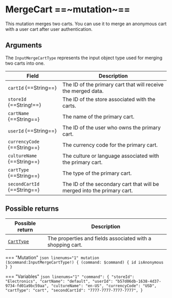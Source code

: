 # MergeCart ==~mutation~==

This mutation merges two carts. You can use it to merge an anonymous cart with a user cart after user authentication.

## Arguments

The `InputMergeCartType` represents the input object type used for merging two carts into one. 

| Field                  | Description                                                         |
|------------------------|---------------------------------------------------------------------|
| `cartId` {==String==}              | The ID of the primary cart that will receive the merged data.            |
| `storeId` {==String!==}           | The ID of the store associated with the carts.                           |
| `cartName` {==String==}            | The name of the primary cart.                                           |
| `userId` {==String==}              | The ID of the user who owns the primary cart.                            |
| `currencyCode` {==String==}        | The currency code for the primary cart.                                 |
| `cultureName` {==String==}         | The culture or language associated with the primary cart.                |
| `cartType` {==String==}            | The type of the primary cart.                                           |
| `secondCartId` {==String==}        | The ID of the secondary cart that will be merged into the primary cart.  |

## Possible returns

| Possible return                                          	| Description                                                 	|
|---------------------------------------------------------	|------------------------------------------------------------	|
| [`CartType`](../objects/cart-type.md)                   	|  The properties and fields associated with a shopping cart.  	|


=== "Mutation"
    ```json linenums="1"
    mutation ($command:InputMergeCartType!)
    {
        (command: $command)
        {
            id
            isAnonymous
        }
    }
    ```

=== "Variables"
    ```json linenums="1"
    "command": {
        "storeId": "Electronics",
        "cartName": "default",
        "userId": "b57d06db-1638-4d37-9734-fd01a9bc59aa",
        "cultureName": "en-US",
        "currencyCode": "USD",
        "cartType": "cart",
        "secondCartId": "7777-7777-7777-7777",
    }
    ```